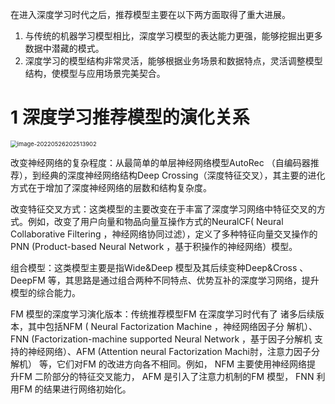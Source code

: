 在进入深度学习时代之后，推荐模型主要在以下两方面取得了重大进展。

1. 与传统的机器学习模型相比，深度学习模型的表达能力更强，能够挖掘出更多数据中潜藏的模式。
2. 深度学习的模型结构非常灵活，能够根据业务场景和数据特点，灵活调整模型结构，使模型与应用场景完美契合。

# 1 深度学习推荐模型的演化关系

<img src="https://raw.githubusercontent.com/SNIKCHS/MDImage/main/img/20220526202514.png" alt="image-20220526202513902" style="zoom:67%;" />

改变神经网络的复杂程度：从最简单的单层神经网络模型AutoRec （自编码器推荐），到经典的深度神经网络结构Deep Crossing（深度特征交叉），其主要的进化方式在于增加了深度神经网络的层数和结构复杂度。

改变特征交叉方式：这类模型的主要改变在于丰富了深度学习网络中特征交叉的方式。例如，改变了用户向量和物品向量互操作方式的NeuralCF( Neural Collaborative Filtering ，神经网络协同过滤），定义了多种特征向量交叉操作的
PNN (Product-based Neural Network ，基于积操作的神经网络）模型。

组合模型：这类模型主要是指Wide&Deep 模型及其后续变种Deep&Cross 、DeepFM 等，其思路是通过组合两种不同特点、优势互补的深度学习网络，提升模型的综合能力。

FM 模型的深度学习演化版本：传统推荐模型FM 在深度学习时代有了
诸多后续版本，其中包括NFM ( Neural Factorization Machine ，神经网络因子分
解机）、FNN (Factorization-machine supported Neural Network ，基于因子分解机
支持的神经网络）、AFM (Attention neural Factorization Machi肘，注意力因子分
解机） 等，它们对FM 的改进方向各不相同。例如， NFM 主要使用神经网络提
升FM 二阶部分的特征交叉能力， AFM 是引入了注意力机制的FM 模型， FNN
利用FM 的结果进行网络初始化。